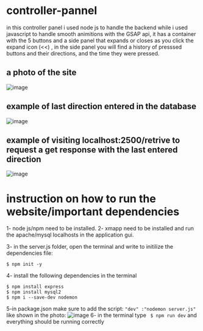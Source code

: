 # controller-pannel

in this controller panel i used node js to handle the backend while i used
javascript to handle smooth animitions with the GSAP api, it has a container with the 5 buttons
and a side panel that expands or closes as you click the expand icon (<<) , in the side panel you will find
a history of presssed buttons and their directions, and the time they were pressed.

## a photo of the site
![image](https://github.com/faresAlharbi0/controller-pannel/assets/122399786/26493959-3765-48f4-aa08-ca75f1f42919)

## example of last direction entered in the database
![image](https://github.com/faresAlharbi0/controller-pannel/assets/122399786/dd80e52a-f406-4949-9830-fa6e04b6e165)

## example of visiting localhost:2500/retrive to request a get response with the last entered direction
![image](https://github.com/faresAlharbi0/controller-pannel/assets/122399786/02de0b2f-66ba-43a3-bd44-8252a192c441)

# instruction on how to run the website/important dependencies
1- node js/npm need to be installed.
2- xmapp need to be installed and run the apache/mysql localhosts in the application gui.

3- in the server.js folder, open the terminal and write to initilize the dependencies file:
```
$ npm init -y
```
4- install the following dependencies in the terminal
```
$ npm install express
$ npm install mysql2
$ npm i --save-dev nodemon
```
5-in package.json make sure to add the script: ```"dev" :"nodemon server.js"``` like shown in the photo:
![image](https://github.com/faresAlharbi0/controller-pannel/assets/122399786/693c6695-dbfe-4261-8665-3b90f6b96829)
6- in the terminal type ``` $ npm run dev``` and everything should be running correctly
